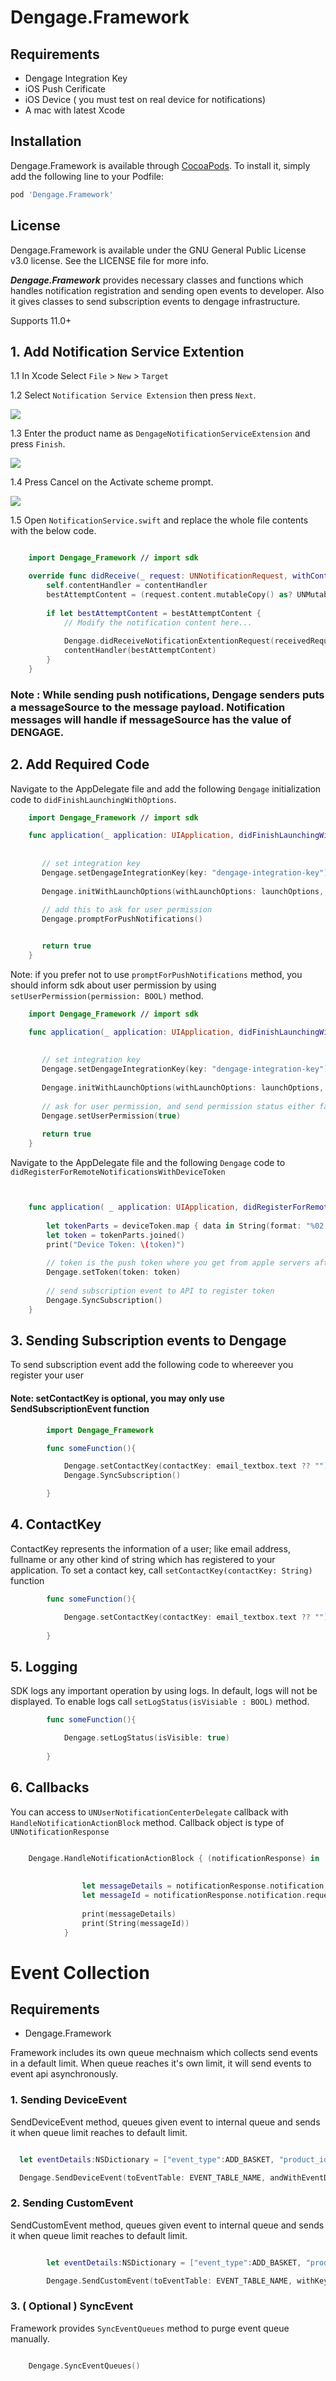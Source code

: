 # Dengage.Framework

## Requirements

* Dengage Integration Key
* iOS Push Cerificate
* iOS Device ( you must test on real device for notifications)
* A mac with latest Xcode

## Installation

Dengage.Framework is available through [CocoaPods](https://cocoapods.org). To install
it, simply add the following line to your Podfile:

```ruby
pod 'Dengage.Framework'
```

## License

Dengage.Framework is available under the GNU General Public License v3.0 license. See the LICENSE file for more info.

***Dengage.Framework*** provides necessary classes and functions which handles notification registration and sending open events to developer.  Also it gives classes to send subscription events to dengage infrastructure.

Supports 11.0+

## 1. Add Notification Service Extention

1.1 In Xcode Select ```File``` > ```New``` > ```Target```

1.2 Select ```Notification Service Extension``` then press ```Next```.

![](./docs/img/extension.png)

1.3 Enter the product name as ```DengageNotificationServiceExtension``` and press ```Finish```.

![](./docs/img/settings.png)

1.4 Press Cancel on the Activate scheme prompt.

![](./docs/img/activate.png)

1.5 Open ```NotificationService.swift``` and replace the whole file contents with the below code.

```swift

    import Dengage_Framework // import sdk

    override func didReceive(_ request: UNNotificationRequest, withContentHandler contentHandler: @escaping (UNNotificationContent) -> Void) {
        self.contentHandler = contentHandler
        bestAttemptContent = (request.content.mutableCopy() as? UNMutableNotificationContent)
         
        if let bestAttemptContent = bestAttemptContent {
            // Modify the notification content here...
           
            Dengage.didReceiveNotificationExtentionRequest(receivedRequest: request, with: bestAttemptContent)
            contentHandler(bestAttemptContent)
        }
    }

```

### Note : While sending push notifications, Dengage senders puts a messageSource to the message payload. Notification messages will handle if messageSource has the value of DENGAGE.

## 2. Add Required Code

Navigate to the AppDelegate file and add the following ```Dengage``` initialization code to ```didFinishLaunchingWithOptions```.

```swift
    import Dengage_Framework // import sdk

    func application(_ application: UIApplication, didFinishLaunchingWithOptions launchOptions: [UIApplication.LaunchOptionsKey: Any]?) -> Bool {
        
        
       // set integration key
       Dengage.setDengageIntegrationKey(key: "dengage-integration-key")
            
       Dengage.initWithLaunchOptions(withLaunchOptions: launchOptions, badgeCountReset: true)
            
       // add this to ask for user permission
       Dengage.promptForPushNotifications()


       return true
    }

```

Note: if you prefer not to use ```promptForPushNotifications``` method, you should inform sdk about user permission by using ```setUserPermission(permission: BOOL)``` method.

```swift
    import Dengage_Framework // import sdk

    func application(_ application: UIApplication, didFinishLaunchingWithOptions launchOptions: [UIApplication.LaunchOptionsKey: Any]?) -> Bool {
        
       
       // set integration key     
       Dengage.setDengageIntegrationKey(key: "dengage-integration-key")
       
       Dengage.initWithLaunchOptions(withLaunchOptions: launchOptions, badgeCountReset: true)
       
       // ask for user permission, and send permission status either false or true
       Dengage.setUserPermission(true)
       
       return true
    }

```

Navigate to the AppDelegate file and the following ```Dengage``` code to ```didRegisterForRemoteNotificationsWithDeviceToken```

```swift 


    func application( _ application: UIApplication, didRegisterForRemoteNotificationsWithDeviceToken deviceToken: Data) {
        
        let tokenParts = deviceToken.map { data in String(format: "%02.2hhx", data) }
        let token = tokenParts.joined()
        print("Device Token: \(token)")
        
        // token is the push token where you get from apple servers after registration
        Dengage.setToken(token: token)
        
        // send subscription event to API to register token
        Dengage.SyncSubscription()
    }

```
## 3. Sending Subscription events to Dengage

To send subscription event add the following code to whereever you register your user

#### Note: setContactKey is optional, you may only use SendSubscriptionEvent function

```swift
        import Dengage_Framework

        func someFunction(){

            Dengage.setContactKey(contactKey: email_textbox.text ?? "")
            Dengage.SyncSubscription()

        }

```

## 4. ContactKey

ContactKey represents the information of a user; like email address, fullname or any other kind of string which has registered to your application. To set a contact key, call ```setContactKey(contactKey: String)``` function

```swift
        func someFunction(){

            Dengage.setContactKey(contactKey: email_textbox.text ?? "")
            
        }
```

## 5. Logging

SDK logs any important operation by using logs. In default, logs will not be displayed. To enable logs call ```setLogStatus(isVisiable : BOOL)``` method.

```swift
        func someFunction(){

            Dengage.setLogStatus(isVisible: true)
            
        }
```

## 6. Callbacks

You can access to ```UNUserNotificationCenterDelegate``` callback with ```HandleNotificationActionBlock``` method. Callback object is type of ```UNNotificationResponse```

```swift

    Dengage.HandleNotificationActionBlock { (notificationResponse) in
                
                
                let messageDetails = notificationResponse.notification.request.content.userInfo["messageDetails"] as! String;
                let messageId = notificationResponse.notification.request.content.userInfo["messageId"] as! Int;
                
                print(messageDetails)
                print(String(messageId))
            }


```


# Event Collection

## Requirements

* Dengage.Framework

Framework includes its own queue mechnaism which collects send events in a default limit. When queue reaches it's own limit, it will send events to event api asynchronously.


### 1. Sending DeviceEvent

SendDeviceEvent method, queues given event to internal queue and sends it when queue limit reaches to default limit.


```swift

  let eventDetails:NSDictionary = ["event_type":ADD_BASKET, "product_id":strProductID, "quantity": 1]

  Dengage.SendDeviceEvent(toEventTable: EVENT_TABLE_NAME, andWithEventDetails: eventDetails)

```

### 2. Sending CustomEvent

SendCustomEvent method, queues given event to internal queue and sends it when queue limit reaches to default limit.

```swift

        let eventDetails:NSDictionary = ["event_type":ADD_BASKET, "product_id":strProductID, "quantity": 1]

        Dengage.SendCustomEvent(toEventTable: EVENT_TABLE_NAME, withKey:"custom-key" andWithEventDetails: eventDetails)

```

### 3. ( Optional ) SyncEvent

Framework provides ```SyncEventQueues``` method to purge event queue manually.

```swift

    Dengage.SyncEventQueues()

```


